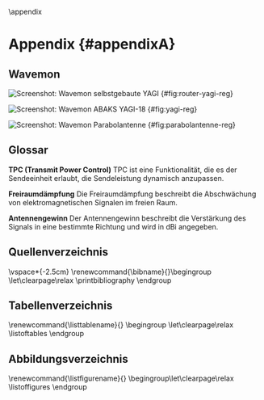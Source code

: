 \appendix


# Appendix {#appendixA}

## Wavemon

![Screenshot: Wavemon selbstgebaute YAGI](img/router-yagi-reg.jpg) {#fig:router-yagi-reg}

![Screenshot: Wavemon ABAKS YAGI-18](img/yagi-reg.jpg) {#fig:yagi-reg}

![Screenshot: Wavemon Parabolantenne](img/parabol-reg.jpg) {#fig:parabolantenne-reg}

## Glossar

**TPC (Transmit Power Control)**
TPC ist eine Funktionalität, die es der Sendeeinheit erlaubt, die Sendeleistung dynamisch anzupassen.

**Freiraumdämpfung**
Die Freiraumdämpfung beschreibt die Abschwächung von elektromagnetischen Signalen im freien Raum.

**Antennengewinn**
Der Antennengewinn beschreibt die Verstärkung des Signals in eine bestimmte Richtung und wird in dBi angegeben.

## Quellenverzeichnis

\vspace*{-2.5cm}
\renewcommand{\bibname}{}\begingroup \let\clearpage\relax
\printbibliography
\endgroup

## Tabellenverzeichnis
\renewcommand{\listtablename}{} \begingroup \let\clearpage\relax
\listoftables
\endgroup

## Abbildungsverzeichnis
\renewcommand{\listfigurename}{} \begingroup\let\clearpage\relax
\listoffigures
\endgroup
